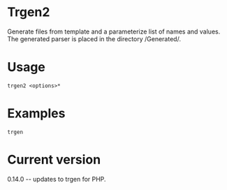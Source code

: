 # Trgen2

Generate files from template and a parameterize list of names and values.
The generated parser is placed in the directory <current-directory>/Generated/.

# Usage

    trgen2 <options>* 

# Examples

    trgen

# Current version

0.14.0 -- updates to trgen for PHP.
